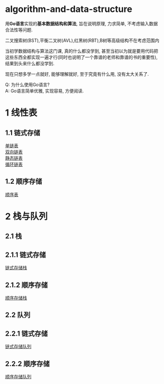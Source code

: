 # algorithm-and-data-structure
用**Go语言**实现的**基本数据结构和算法**, 旨在说明原理, 力求简单, 不考虑输入数据合法性等问题.  

二叉搜索树(BST),平衡二叉树(AVL),红黑树(RBT),B树等高级结构不在考虑范围内

当初学数据结构与算法这门课, 真的什么都没学到, 甚至当初以为就是要用代码把这些东西全都实现一遍才行(同时也说明了一个靠谱的老师和靠谱的书的重要性), 结果到头来什么都没学到.

现在只想多学一点就好, 能够理解就好, 至于究竟有什么用, 没有太大关系了.

Q: 为什么使用Go语言?  
A: Go语言简单优雅, 实现容易, 方便阅读.

# 1 线性表
## 1.1 链式存储
[单链表](src/01线性表/链式存储/单链表)  
[双向链表](src/01线性表/链式存储/双向链表)  
[静态链表](src/01线性表/链式存储/静态链表)  
[循环链表](src/01线性表/链式存储/循环链表)
## 1.2 顺序存储
[顺序表](src/01线性表/顺序存储/顺序表)

# 2 栈与队列
## 2.1 栈
## 2.1.1 链式存储
[链式存储栈](src/02栈与队列/栈/链式存储)
## 2.1.2 顺序存储
[顺序存储栈](src/02栈与队列/栈/顺序存储)
## 2.2 队列
## 2.2.1 链式存储
[链式存储队列](src/02栈与队列/队列/链式存储)
## 2.2.2 顺序存储
[顺序存储队列](src/02栈与队列/队列/顺序存储)